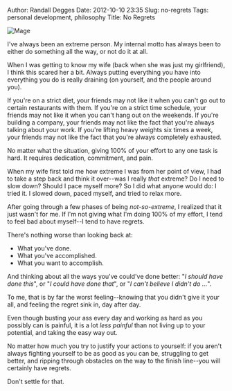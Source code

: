 Author: Randall Degges
Date: 2012-10-10 23:35
Slug: no-regrets
Tags: personal development, philosophy
Title: No Regrets


![Mage][]

I've always been an extreme person. My internal motto has always been to either
do something all the way, or not do it at all.

When I was getting to know my wife (back when she was just my girlfriend), I
think this scared her a bit. Always putting everything you have into everything
you do is really draining (on yourself, and the people around you).

If you're on a strict diet, your friends may not like it when you can't go out
to certain restaurants with them. If you're on a strict time schedule, your
friends may not like it when you can't hang out on the weekends. If you're
building a company, your friends may not like the fact that you're always
talking about your work. If you're lifting heavy weights six times a week, your
friends may not like the fact that you're always completely exhausted.

No matter what the situation, giving 100% of your effort to any one task is
hard. It requires dedication, commitment, and pain.

When my wife first told me how extreme I was from her point of view, I had to
take a step back and think it over--was I really *that* extreme? Do I need to
slow down? Should I pace myself more? So I did what anyone would do: I tried it.
I slowed down, paced myself, and tried to relax more.

After going through a few phases of being *not-so-extreme*, I realized that it
just wasn't for me. If I'm not giving what I'm doing 100% of my effort, I tend
to feel bad about myself--I tend to have regrets.

There's nothing worse than looking back at:

-   What you've done.
-   What you've accomplished.
-   What you want to accomplish.

And thinking about all the ways you've could've done better: "*I should have
done this*", or "*I could have done that*", or "*I can't believe I didn't do
...*".

To me, that is by far the worst feeling--knowing that you didn't give it your
all, and feeling the regret sink in, day after day.

Even though busting your ass every day and working as hard as you possibly can
is painful, it is a lot *less painful* than not living up to your potential, and
taking the easy way out.

No matter how much you try to justify your actions to yourself: if you aren't
always fighting yourself to be as good as you can be, struggling to get better,
and ripping through obstacles on the way to the finish line--you will certainly
have regrets.

Don't settle for that.


  [Mage]: /static/images/2012/mage.png "Mage Sketch"
